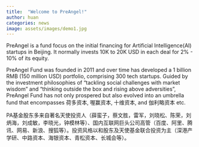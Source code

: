 ```yaml
---
title:  "Welcome to PreAngel!"
author: huan
categories: news
image: assets/images/demo1.jpg
---
```


PreAngel is a fund focus on the initial financing for Artificial Intelligence(AI) startups in Beijing. It normally invests 10K to 20K USD in each deal for 2% - 10% of its equity.

PreAngel Fund was founded in 2011 and over time has developed a 1 billion RMB (150 million USD) portfolio, comprising 300 tech startups. Guided by the investment philosophies of “tackling social challenges with market wisdom” and “thinking outside the box and rising above adversities”, PreAngel Fund has not only prospered but also evolved into an umbrella fund that encompasses 荷多资本, 喔赢资本, 十维资本, and 伽利略资本 etc.


PA基金股东多来自著名天使投资人（薛蛮子，蔡文胜，雷军，刘晓松、陈荣，刘炳海，刘成敏，李晓光，钟模林等）、国内互联网巨头公司高管（百度、阿里、腾讯、网易、新浪、搜狐等）。投资风格以和股东及天使基金联合投资为主（深港产学研、中路资本、海银资本、青松资本、长城会等）。
